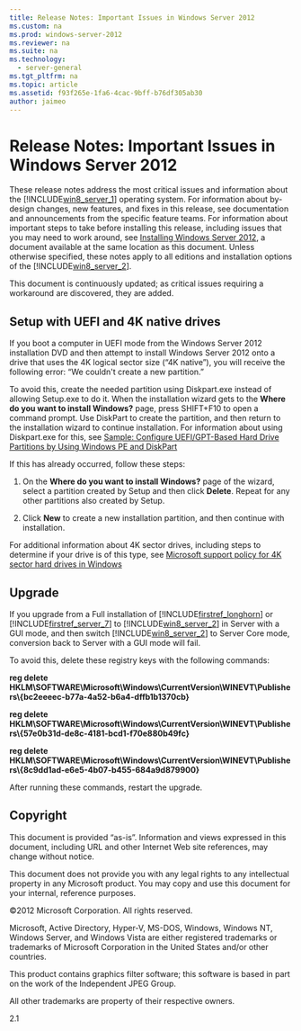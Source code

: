 ```yaml
---
title: Release Notes: Important Issues in Windows Server 2012
ms.custom: na
ms.prod: windows-server-2012
ms.reviewer: na
ms.suite: na
ms.technology: 
  - server-general
ms.tgt_pltfrm: na
ms.topic: article
ms.assetid: f93f265e-1fa6-4cac-9bff-b76df305ab30
author: jaimeo
---
```

# Release Notes: Important Issues in Windows Server 2012
These release notes address the most critical issues and information about the [!INCLUDE[win8_server_1](../Token/win8_server_1_md.md)] operating system. For information about by\-design changes, new features, and fixes in this release, see documentation and announcements from the specific feature teams. For information about important steps to take before installing this release, including issues that you may need to work around, see [Installing Windows Server 2012](../Topic/Installing-Windows-Server-2012.md), a document available at the same location as this document. Unless otherwise specified, these notes apply to all editions and installation options of the [!INCLUDE[win8_server_2](../Token/win8_server_2_md.md)].  
  
This document is continuously updated; as critical issues requiring a workaround are discovered, they are added.  
  
## Setup with UEFI and 4K native drives  
If you boot a computer in UEFI mode from the Windows Server 2012 installation DVD and then attempt to install Windows Server 2012 onto a drive that uses the 4K logical sector size \(“4K native”\), you will receive the following error: “We couldn't create a new partition.”  
  
To avoid this, create the needed partition using Diskpart.exe instead of allowing Setup.exe to do it. When the installation wizard gets to the **Where do you want to install Windows?** page, press SHIFT\+F10 to open a command prompt. Use DiskPart to create the partition, and then return to the installation wizard to continue installation. For information about using Diskpart.exe for this, see [Sample: Configure UEFI\/GPT\-Based Hard Drive Partitions by Using Windows PE and DiskPart](http://technet.microsoft.com/library/hh825686.aspx)  
  
If this has already occurred, follow these steps:  
  
1.  On the **Where do you want to install Windows?** page of the wizard, select a partition created by Setup and then click **Delete**. Repeat for any other partitions also created by Setup.  
  
2.  Click **New** to create a new installation partition, and then continue with installation.  
  
For additional information about 4K sector drives, including steps to determine if your drive is of this type, see [Microsoft support policy for 4K sector hard drives in Windows](http://support.microsoft.com/kb/2510009)  
  
## Upgrade  
If you upgrade from a Full installation of [!INCLUDE[firstref_longhorn](../Token/firstref_longhorn_md.md)] or [!INCLUDE[firstref_server_7](../Token/firstref_server_7_md.md)] to [!INCLUDE[win8_server_2](../Token/win8_server_2_md.md)] in Server with a GUI mode, and then switch [!INCLUDE[win8_server_2](../Token/win8_server_2_md.md)] to Server Core mode, conversion back to Server with a GUI mode will fail.  
  
To avoid this, delete these registry keys with the following commands:  
  
**reg delete HKLM\\SOFTWARE\\Microsoft\\Windows\\CurrentVersion\\WINEVT\\Publishers\\{bc2eeeec\-b77a\-4a52\-b6a4\-dffb1b1370cb}**  
  
**reg delete HKLM\\SOFTWARE\\Microsoft\\Windows\\CurrentVersion\\WINEVT\\Publishers\\{57e0b31d\-de8c\-4181\-bcd1\-f70e880b49fc}**  
  
**reg delete HKLM\\SOFTWARE\\Microsoft\\Windows\\CurrentVersion\\WINEVT\\Publishers\\{8c9dd1ad\-e6e5\-4b07\-b455\-684a9d879900}**  
  
After running these commands, restart the upgrade.  
  
## Copyright  
This document is provided “as\-is”. Information and views expressed in this document, including URL and other Internet Web site references, may change without notice.  
  
This document does not provide you with any legal rights to any intellectual property in any Microsoft product. You may copy and use this document for your internal, reference purposes.  
  
©2012 Microsoft Corporation. All rights reserved.  
  
Microsoft, Active Directory, Hyper\-V, MS\-DOS, Windows, Windows NT, Windows Server, and Windows Vista are either registered trademarks or trademarks of Microsoft Corporation in the United States and\/or other countries.  
  
This product contains graphics filter software; this software is based in part on the work of the Independent JPEG Group.  
  
All other trademarks are property of their respective owners.  
  
2.1  
  
